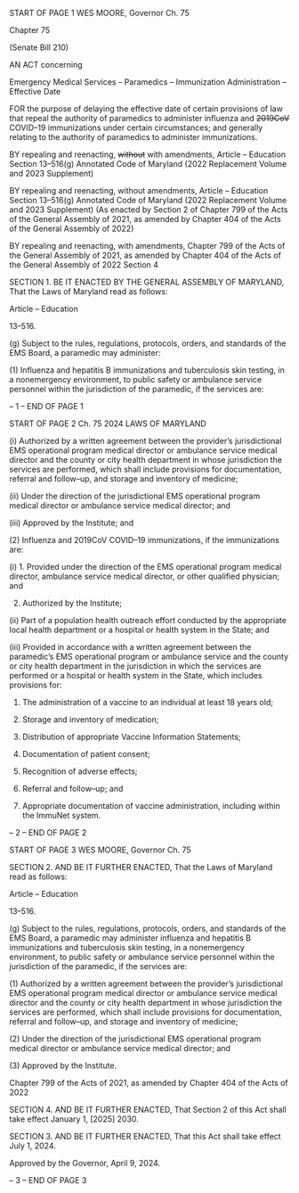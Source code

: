 START OF PAGE 1
WES MOORE, Governor Ch. 75

Chapter 75

(Senate Bill 210)

AN ACT concerning

Emergency Medical Services – Paramedics – Immunization Administration –
Effective Date

FOR the purpose of delaying the effective date of certain provisions of law that repeal the
authority of paramedics to administer influenza and ~~2019CoV~~ COVID–19
immunizations under certain circumstances; and generally relating to the authority
of paramedics to administer immunizations.

BY repealing and reenacting, ~~without~~ with amendments,
Article – Education
Section 13–516(g)
Annotated Code of Maryland
(2022 Replacement Volume and 2023 Supplement)

BY repealing and reenacting, without amendments,
Article – Education
Section 13–516(g)
Annotated Code of Maryland
(2022 Replacement Volume and 2023 Supplement)
(As enacted by Section 2 of Chapter 799 of the Acts of the General Assembly of 2021,
as amended by Chapter 404 of the Acts of the General Assembly of 2022)

BY repealing and reenacting, with amendments,
Chapter 799 of the Acts of the General Assembly of 2021, as amended by Chapter
404 of the Acts of the General Assembly of 2022
Section 4

SECTION 1. BE IT ENACTED BY THE GENERAL ASSEMBLY OF MARYLAND,
That the Laws of Maryland read as follows:

Article – Education

13–516.

(g) Subject to the rules, regulations, protocols, orders, and standards of the EMS
Board, a paramedic may administer:

(1) Influenza and hepatitis B immunizations and tuberculosis skin testing,
in a nonemergency environment, to public safety or ambulance service personnel within
the jurisdiction of the paramedic, if the services are:

– 1 –
END OF PAGE 1

START OF PAGE 2
Ch. 75 2024 LAWS OF MARYLAND

(i) Authorized by a written agreement between the provider’s
jurisdictional EMS operational program medical director or ambulance service medical
director and the county or city health department in whose jurisdiction the services are
performed, which shall include provisions for documentation, referral and follow–up, and
storage and inventory of medicine;

(ii) Under the direction of the jurisdictional EMS operational
program medical director or ambulance service medical director; and

(iii) Approved by the Institute; and

(2) Influenza and 2019CoV COVID–19 immunizations, if the
immunizations are:

(i) 1. Provided under the direction of the EMS operational
program medical director, ambulance service medical director, or other qualified physician;
and

2. Authorized by the Institute;

(ii) Part of a population health outreach effort conducted by the
appropriate local health department or a hospital or health system in the State; and

(iii) Provided in accordance with a written agreement between the
paramedic’s EMS operational program or ambulance service and the county or city health
department in the jurisdiction in which the services are performed or a hospital or health
system in the State, which includes provisions for:

1. The administration of a vaccine to an individual at least
18 years old;

2. Storage and inventory of medication;

3. Distribution of appropriate Vaccine Information
Statements;

4. Documentation of patient consent;

5. Recognition of adverse effects;

6. Referral and follow–up; and

7. Appropriate documentation of vaccine administration,
including within the ImmuNet system.

– 2 –
END OF PAGE 2

START OF PAGE 3
WES MOORE, Governor Ch. 75

SECTION 2. AND BE IT FURTHER ENACTED, That the Laws of Maryland read
as follows:

Article – Education

13–516.

(g) Subject to the rules, regulations, protocols, orders, and standards of the EMS
Board, a paramedic may administer influenza and hepatitis B immunizations and
tuberculosis skin testing, in a nonemergency environment, to public safety or ambulance
service personnel within the jurisdiction of the paramedic, if the services are:

(1) Authorized by a written agreement between the provider’s
jurisdictional EMS operational program medical director or ambulance service medical
director and the county or city health department in whose jurisdiction the services are
performed, which shall include provisions for documentation, referral and follow–up, and
storage and inventory of medicine;

(2) Under the direction of the jurisdictional EMS operational program
medical director or ambulance service medical director; and

(3) Approved by the Institute.

Chapter 799 of the Acts of 2021, as amended by Chapter 404 of the Acts of 2022

SECTION 4. AND BE IT FURTHER ENACTED, That Section 2 of this Act shall take
effect January 1, [2025] 2030.

SECTION 3. AND BE IT FURTHER ENACTED, That this Act shall take effect July
1, 2024.

Approved by the Governor, April 9, 2024.

– 3 –
END OF PAGE 3